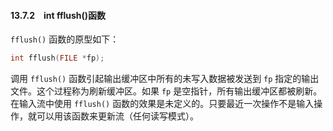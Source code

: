 #### 13.7.2　int fflush()函数

`fflush()` 函数的原型如下：

```c
int fflush(FILE *fp);
```

调用 `fflush()` 函数引起输出缓冲区中所有的未写入数据被发送到 `fp` 指定的输出文件。这个过程称为刷新缓冲区。如果 `fp` 是空指针，所有输出缓冲区都被刷新。在输入流中使用 `fflush()` 函数的效果是未定义的。只要最近一次操作不是输入操作，就可以用该函数来更新流（任何读写模式）。

